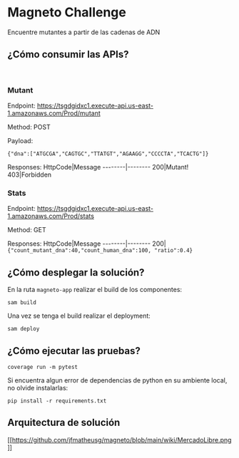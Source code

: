 # Magneto Challenge
Encuentre mutantes a partir de las cadenas de ADN

## ¿Cómo consumir las APIs?
<br>

### Mutant

Endpoint: https://tsgdgidxc1.execute-api.us-east-1.amazonaws.com/Prod/mutant

Method: POST

Payload:
```
{"dna":["ATGCGA","CAGTGC","TTATGT","AGAAGG","CCCCTA","TCACTG"]}
```
Responses:
HttpCode|Message
--------|--------
200|Mutant!
403|Forbidden
<br>

### Stats
Endpoint: https://tsgdgidxc1.execute-api.us-east-1.amazonaws.com/Prod/stats

Method: GET

Responses:
HttpCode|Message
--------|--------
200|```{"count_mutant_dna":40,"count_human_dna":100, "ratio":0.4}```
<br>

## ¿Cómo desplegar la solución?

En la ruta ```magneto-app``` realizar el build de los componentes:
```
sam build
```
Una vez se tenga el build realizar el deployment:
```
sam deploy
```

## ¿Cómo ejecutar las pruebas?

```
coverage run -m pytest
```

Si encuentra algun error de dependencias de python en su ambiente local, no olvide instalarlas:
```
pip install -r requirements.txt
```

## Arquitectura de solución

[[https://github.com/jfmatheusg/magneto/blob/main/wiki/MercadoLibre.png]]
